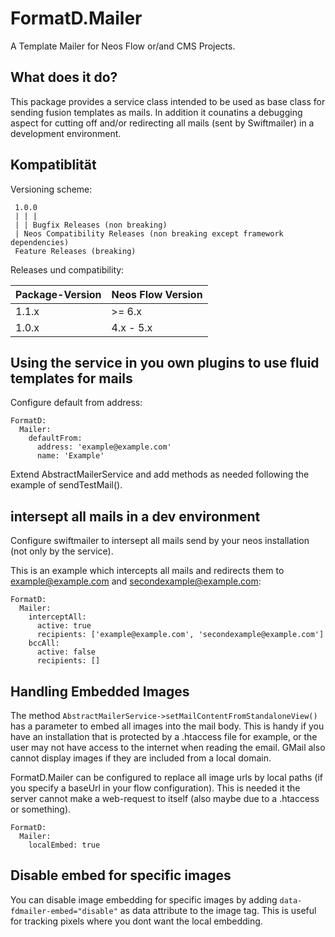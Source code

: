 
# FormatD.Mailer

A Template Mailer for Neos Flow or/and CMS Projects.


## What does it do?

This package provides a service class intended to be used as base class for sending fusion templates as mails.
In addition it counatins a debugging aspect for cutting off and/or redirecting all mails (sent by Swiftmailer) in a development environment.


## Kompatiblität

Versioning scheme:

     1.0.0 
     | | |
     | | Bugfix Releases (non breaking)
     | Neos Compatibility Releases (non breaking except framework dependencies)
     Feature Releases (breaking)

Releases und compatibility:

| Package-Version | Neos Flow Version      |
|-----------------|------------------------|
| 1.1.x           | >= 6.x                 |
| 1.0.x           | 4.x - 5.x              |


## Using the service in you own plugins to use fluid templates for mails

Configure default from address:

```
FormatD:
  Mailer:
    defaultFrom:
      address: 'example@example.com'
      name: 'Example'
```

Extend AbstractMailerService and add methods as needed following the example of sendTestMail().


## intersept all mails in a dev environment

Configure swiftmailer to intersept all mails send by your neos installation (not only by the service).

This is an example which intercepts all mails and redirects them to example@example.com and secondexample@example.com:
```
FormatD:
  Mailer:
    interceptAll:
      active: true
      recipients: ['example@example.com', 'secondexample@example.com']
    bccAll:
      active: false
      recipients: []
```


## Handling Embedded Images

The method `AbstractMailerService->setMailContentFromStandaloneView()` has a parameter to embed all images into the mail body.
This is handy if you have an installation that is protected by a .htaccess file for example, or the user may not have access to the internet when reading the email. GMail also cannot display images if they are included from a local domain.

FormatD.Mailer can be configured to replace all image urls by local paths (if you specify a baseUrl in your flow configuration).
This is needed it the server cannot make a web-request to itself (also maybe due to a .htaccess or something).

```
FormatD:
  Mailer:
    localEmbed: true
```

## Disable embed for specific images

You can disable image embedding for specific images by adding `data-fdmailer-embed="disable"` as data attribute to the image tag. 
This is useful for tracking pixels where you dont want the local embedding.